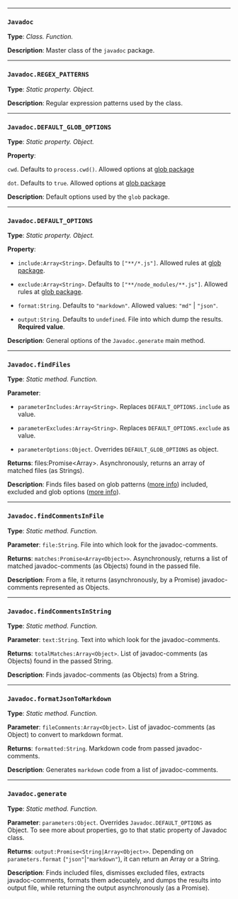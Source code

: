 -----------------

### `Javadoc`


**Type**: *Class. Function.*


**Description**: Master class of the `javadoc` package.



-------------------

### `Javadoc.REGEX_PATTERNS`


**Type**: *Static property. Object.*


**Description**: Regular expression patterns used by the class.



-------------------------

### `Javadoc.DEFAULT_GLOB_OPTIONS`


**Type**: *Static property. Object.*


**Property**: 


`cwd`. Defaults to `process.cwd()`. Allowed options at [glob package](https://www.npmjs.com/package/glob#options)


`dot`. Defaults to `true`. Allowed options at [glob package](https://www.npmjs.com/package/glob#options)


**Description**: Default options used by the `glob` package.



---------------------------

### `Javadoc.DEFAULT_OPTIONS`


**Type**: *Static property. Object.*


**Property**: 


- `include:Array<String>`. Defaults to `["**/*.js"]`. Allowed rules at [glob package](https://www.npmjs.com/package/glob).


- `exclude:Array<String>`. Defaults to `["**/node_modules/**.js"]`. Allowed rules at [glob package](https://www.npmjs.com/package/glob).


- `format:String`. Defaults to `"markdown"`. Allowed values: `"md"` | `"json"`.


- `output:String`. Defaults to `undefined`. File into which dump the results. **Required value**.


**Description**: General options of the `Javadoc.generate` main method.



------------------------

### `Javadoc.findFiles`


**Type**: *Static method. Function.*


**Parameter**: 


- `parameterIncludes:Array<String>`. Replaces `DEFAULT_OPTIONS.include` as value.


- `parameterExcludes:Array<String>`. Replaces `DEFAULT_OPTIONS.exclude` as value.


- `parameterOptions:Object`. Overrides `DEFAULT_GLOB_OPTIONS` as object.


**Returns**: files:Promise<Array<String>>. Asynchronously, returns an array of matched files (as Strings).


**Description**: Finds files based on glob patterns ([more info](https://www.npmjs.com/package/glob#usage)) included, excluded and glob options ([more info](https://www.npmjs.com/package/glob#options)).



-------------------------------

### `Javadoc.findCommentsInFile`


**Type**: *Static method. Function.*


**Parameter**: `file:String`. File into which look for the javadoc-comments.


**Returns**: `matches:Promise<Array<Object>>`. Asynchronously, returns a list of matched javadoc-comments (as Objects) found in the passed file.


**Description**: From a file, it returns (asynchronously, by a Promise) javadoc-comments represented as Objects.



--------------------------------

### `Javadoc.findCommentsInString`


**Type**: *Static method. Function.*


**Parameter**: `text:String`. Text into which look for the javadoc-comments.


**Returns**: `totalMatches:Array<Object>`. List of javadoc-comments (as Objects) found in the passed String.


**Description**: Finds javadoc-comments (as Objects) from a String.



-----------------------------------

### `Javadoc.formatJsonToMarkdown`


**Type**: *Static method. Function.*


**Parameter**: `fileComments:Array<Object>`. List of javadoc-comments (as Object) to convert to markdown format.


**Returns**: `formatted:String`. Markdown code from passed javadoc-comments.


**Description**: Generates `markdown` code from a list of javadoc-comments.



-----------------------------------

### `Javadoc.generate`


**Type**: *Static method. Function.*


**Parameter**: `parameters:Object`. Overrides `Javadoc.DEFAULT_OPTIONS` as Object. To see more about properties, go to that static property of Javadoc class.


**Returns**: `output:Promise<String|Array<Object>>`. Depending on `parameters.format` (`"json"`|`"markdown"`), it can return an Array or a String.


**Description**: Finds included files, dismisses excluded files, extracts javadoc-comments, formats them adecuately, and dumps the results into output file, while returning the output asynchronously (as a Promise).


